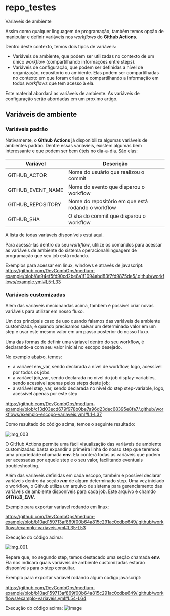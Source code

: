 # repo_testes

Variaveis de ambiente

Assim como qualquer linguagem de programação, também temos opção de manipular e definir variáveis nos *workflows* do **Github Actions**. 

Dentro deste contexto, temos dois tipos de variáveis:
- Variáveis de ambiente, que podem ser utilizadas no contexto de um único *workflow* (compartilhando informações entre steps).
- Variáveis de configuração, que podem ser definidas a nível de organização, repositório ou ambiente. Elas podem ser compartilhadas no contexto em que foram criadas e compartilhando a informação em todos *workflows* que tem acesso à ela.

Este material abordará as variáveis de ambiente. As variáveis de configuração serão abordadas em um próximo artigo.

## Variáveis de ambiente

### Variáveis padrão

Nativamente, o **Github Actions** já disponibiliza algumas variáveis de ambientes padrão. Dentre essas variávieis, existem algumas bem interessante e que podem ser bem úteis no dia-a-dia. São elas:

| Variável | Descrição |  
|----------|-----------|
|  GITHUB_ACTOR        |   Nome do usuário que realizou o commit      |
|  GITHUB_EVENT_NAME        |  Nome do evento que disparou o workflow         |
|  GITHUB_REPOSITORY        |  Nome do repositório em que está rodando o workflow         |
|  GITHUB_SHA        |  O sha do commit que disparou o workflow         |

A lista de todas variáveis disponíveis está [aqui](https://docs.github.com/en/actions/learn-github-actions/variables#default-environment-variables).

Para acessá-las dentro do seu *workflow*, utilize os comandos para acessar as variáveis de ambiente do sistema operacional/linguagem de programação que seu job está rodando.

Exemplos para acessar em linux, windows e através de javascript:
https://github.com/DevCombOps/medium-example/blob/8e94ef5fd90cd2be8a1f1094abd83f7fd9875de5/.github/workflows/example.yml#L5-L33

### Variáveis customizadas

Além das variáveis mecionandas acima, também é possível criar novas variáveis para utilizar em nosso fluxo.

Um dos principais caso de uso quando falamos das variáveis de ambiente customizada, é quando precisamos salvar um determinado valor em um step e usar este mesmo valor em um passo posterior do nosso fluxo.

<!-- precisamos compartilhar uma informação com outros steps dentro de um mesmo workflow, temos duas opções: definir variáveis de output (link pro rafão) ou definir variáveis de ambiente. -->
<!--
Dois casos de uso:
  1 -> preciso definir uma variavel em um step e não vou mais altera-la (output)
  2 -> Preciso definir uma variavel que pode sofrer alteracos em outros steps, neste caso vale env.  -->

Uma das formas de definir uma váriavel dentro do seu workflow, é declarando-a com seu valor inicial no escopo desejado.

No exemplo abaixo, temos:
  - a variável env_var, sendo declarada a nível de workflow, logo, acessível por todos os jobs.
  - a variável job_var, sendo declarada no nível do job display-variables, sendo acessível apenas pelos steps deste job;
  - a variável step_var, sendo declarada no nível do step step-variable, logo, acessível apenas por este step

https://github.com/DevCombOps/medium-example/blob/c13d03ecd679f978b0be7a96d23dec68395e8fa7/.github/workflows/exemplo-escopo-variaveis.yml#L1-L37

Como resultado do código acima, temos o seguinte resultado:

![img_003](https://github.com/guilhermercandido/repo_testes/assets/26474513/668c547a-ddc2-46ea-940b-f36d143d3740)

O GitHub Actions permite uma fácil visualização das variáveis de ambiente customizadas: basta expandir a primeira linha do nosso step que teremos uma propriedade chamada **env**. Ela conterá todas as variáveis que podem ser acessadas por aquele step e o seu valor, facilitando eventuais troubleshooting.

Além das variáveis definidas em cada escopo, também é possível declarar variáveis dentro da seção ***run*** de algum determinado step.
Uma vez iniciado o workflow, o Github utiliza um arquivo de sistema para gerenciamento das variáveis de ambiente disponíveis para cada job. Este arquivo é chamdo ***GITHUB_ENV***.
<!-- Para isso, precisamos definir a variável de ambiente e escrevê-la no arquivo GITHUB_ENV. Este arquivo é utilizado pelo fluxo para definição de todas as variávies de ambiente customizadas. -->

Exemplo para exportar variavel rodando em linux:

https://github.com/DevCombOps/medium-example/blob/b10ad159713af869f00b64a815c291ac0cdbe649/.github/workflows/examplo-variaveis.yml#L35-L53

Execução do código acima:

![img_001](https://github.com/guilhermercandido/repo_testes/assets/26474513/cfa43fa6-612d-442b-918b-f2fbc0fc6c31).

Repare que, no segundo step, temos destacado uma seção chamada **env**. Ela nos indicará quais variáveis de ambiente customizadas estarão disponíveis para o step consultar. 

Exemplo para exportar variavel rodando algum código javascript:

https://github.com/DevCombOps/medium-example/blob/b10ad159713af869f00b64a815c291ac0cdbe649/.github/workflows/examplo-variaveis.yml#L54-L64

Execução do código acima:
![image](https://github.com/DevCombOps/medium-example/assets/26474513/206df647-c677-4154-9269-45bc8545044b)


